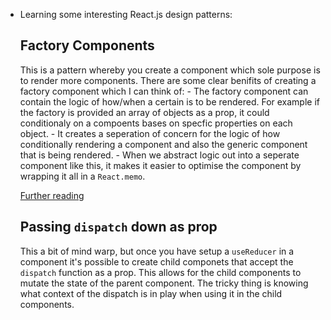---
---

- Learning some interesting React.js design patterns:

  ## Factory Components

  This is a pattern whereby you create a component which sole purpose is to render more components. There are some clear benifits of creating a factory component which I can think of: - The factory component can contain the logic of how/when a certain is to be rendered. For example if the factory is provided an array of objects as a prop, it could conditionaly on a compoents bases on specfic properties on each object. - It creates a seperation of concern for the logic of how conditionally rendering a component and also the generic component that is being rendered. - When we abstract logic out into a seperate component like this, it makes it easier to optimise the component by wrapping it all in a `React.memo`.

  [Further reading](https://blog.bitsrc.io/react-js-with-factory-pattern-building-complex-ui-with-ease-fe6db29ab1c1)

  ## Passing `dispatch` down as prop

  This a bit of mind warp, but once you have setup a `useReducer` in a component it's possible to create child componets that accept the `dispatch` function as a prop. This allows for the child components to mutate the state of the parent component. The tricky thing is knowing what context of the dispatch is in play when using it in the child components.
